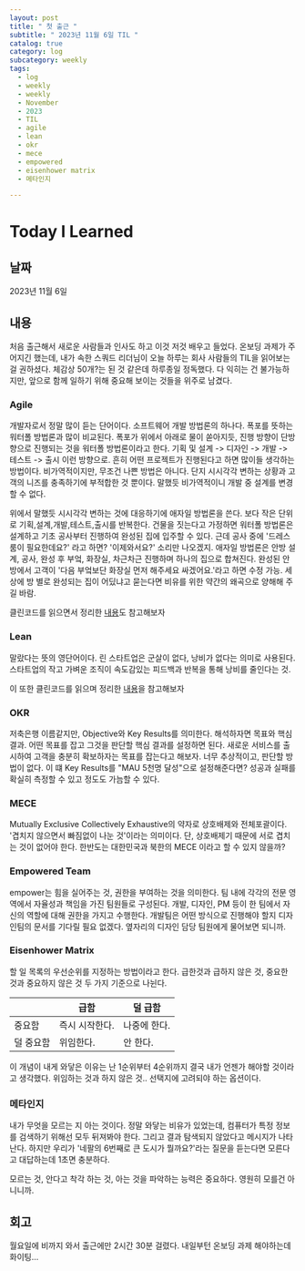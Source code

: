 ```yaml
---
layout: post
title: " 첫 출근 "
subtitle: " 2023년 11월 6일 TIL "
catalog: true
category: log
subcategory: weekly
tags:
  - log
  - weekly
  - weekly
  - November
  - 2023
  - TIL
  - agile
  - lean
  - okr
  - mece
  - empowered
  - eisenhower matrix
  - 메타인지

---
```


# Today I Learned

## 날짜

2023년 11월 6일

## 내용

 처음 출근해서 새로운 사람들과 인사도 하고 이것 저것 배우고 들었다. 온보딩 과제가 주어지긴 했는데, 내가 속한 스쿼드 리더님이 오늘 하루는 회사 사람들의 TIL을 읽어보는 걸 권하셨다. 체감상 50개?는 된 것 같은데 하루종일 정독했다. 다 익히는 건 불가능하지만, 앞으로 함께 일하기 위해 중요해 보이는 것들을 위주로 남겼다.

### Agile

 개발자로서 정말 많이 듣는 단어이다. 소프트웨어 개발 방법론의 하나다. 폭포를 뜻하는 워터폴 방법론과 많이 비교된다. 폭포가 위에서 아래로 물이 쏟아지듯, 진행 방향이 단방향으로 진행되는 것을 워터폴 방법론이라고 한다. 기획 및 설계 -> 디자인 -> 개발 -> 테스트 -> 출시  이런 방향으로. 흔히 어떤 프로젝트가 진행된다고 하면 많이들 생각하는 방법이다. 비가역적이지만, 무조건 나쁜 방법은 아니다. 단지 시시각각 변하는 상황과 고객의 니즈를 충족하기에 부적합한 것 뿐이다. 말했듯 비가역적이니 개발 중 설계를 변경할 수 없다.

 위에서 말했듯 시시각각 변하는 것에 대응하기에 애자일 방법론을 쓴다. 보다 작은 단위로 기획,설계,개발,테스트,출시를 반복한다. 건물을 짓는다고 가정하면 워터폴 방법론은 설계하고 기초 공사부터 진행하여 완성된 집에 입주할 수 있다. 근데 공사 중에 '드레스 룸이 필요한데요?' 라고 하면? '이제와서요?' 소리만 나오겠지. 애자일 방법론은 안방 설계, 공사, 완성 후 부엌, 화장실, 차근차근 진행하며 하나의 집으로 합쳐진다. 완성된 안방에서 고객이 '다음 부엌보단 화장실 먼저 해주세요 싸겠어요.'라고 하면 수정 가능. 세상에 방 별로 완성되는 집이 어딨냐고 묻는다면 비유를 위한 약간의 왜곡으로 양해해 주길 바람.

 클린코드를 읽으면서 정리한 [내용](https://importunate-dev.github.io/study/cleancode230801/)도 참고해보자

### Lean

말랐다는 뜻의 영단어이다. 린 스타트업은 군살이 없다, 낭비가 없다는 의미로 사용된다. 스타트업의 작고 가벼운 조직이  속도감있는 피드백과 반복을 통해 낭비를 줄인다는 것.

이 또한 클린코드를 읽으며 정리한 [내용](https://importunate-dev.github.io/study/cleancode230801/)을 참고해보자

### OKR

 저축은행 이름같지만, Objective와 Key Results를 의미한다. 해석하자면 목표와 핵심 결과. 어떤 목표를 잡고 그것을 판단할 핵심 결과를 설정하면 된다. 새로운 서비스를 출시하여 고객을 충분히 확보하자는 목표를 잡는다고 해보자. 너무 추상적이고, 판단할 방법이 없다. 이 떄 Key Results를 "MAU 5천명 달성"으로 설정해준다면? 성공과 실패를 확실히 측정할 수 있고 정도도 가늠할 수 있다.

### MECE

Mutually Exclusive Collectively Exhaustive의 약자로 상호배제와 전체포괄이다. '겹치지 않으면서 빠짐없이 나눈 것'이라는 의미이다. 단, 상호배제기 때문에 서로 겹치는 것이 없어야 한다. 한반도는 대한민국과 북한의 MECE 이라고 할 수 있지 않을까? 

### Empowered Team

empower는 힘을 실어주는 것, 권한을 부여하는 것을 의미한다. 팀 내에 각각의 전문 영역에서 자율성과 책임을 가진 팀원들로 구성된다. 개발, 디자인, PM 등이 한 팀에서 자신의 역할에 대해 권한을 가지고 수행한다. 개발팀은 어떤 방식으로 진행해야 할지 디자인팀의 문서를 기다릴 필요 없겠다. 옆자리의 디자인 담당 팀원에게 물어보면 되니까.

### Eisenhower Matrix

 할 일 목록의 우선순위를 지정하는 방법이라고 한다. 급한것과 급하지 않은 것, 중요한 것과 중요하지 않은 것 두 가지 기준으로 나뉜다.

|           | 급함           | 덜 급함      |
| --------- | -------------- | ------------ |
| 중요함    | 즉시 시작한다. | 나중에 한다. |
| 덜 중요함 | 위임한다.      | 안 한다.     |

이 개념이 내게 와닿은 이유는 난 1순위부터 4순위까지 결국 내가 언젠가 해야할 것이라고 생각했다. 위임하는 것과 하지 않은 것.. 선택지에 고려되야 하는 옵션이다.

### 메타인지

 내가 무엇을 모르는 지 아는 것이다. 정말 와닿는 비유가 있었는데, 컴퓨터가 특정 정보를 검색하기 위해선 모두 뒤져봐야 한다. 그리고 결과 탐색되지 않았다고 메시지가 나타난다. 하지만 우리가 '네팔의 6번째로 큰 도시가 뭘까요?'라는 질문을 듣는다면 모른다고 대답하는데 1초면 충분하다.

 모르는 것, 안다고 착각 하는 것, 아는 것을 파악하는 능력은 중요하다. 영원히 모를건 아니니까.


## 회고

  월요일에 비까지 와서 출근에만 2시간 30분 걸렸다. 내일부턴 온보딩 과제 해야하는데 화이팅...